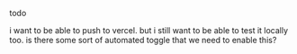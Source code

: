 todo

i want to be able to push to vercel. but i still want to be able to test it locally too. is there some sort of automated toggle that we need to enable this?

